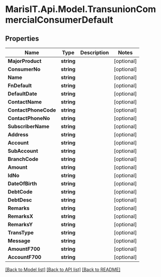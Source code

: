 
# MarisIT.Api.Model.TransunionCommercialConsumerDefault

## Properties

Name | Type | Description | Notes
------------ | ------------- | ------------- | -------------
**MajorProduct** | **string** |  | [optional] 
**ConsumerNo** | **string** |  | [optional] 
**Name** | **string** |  | [optional] 
**FnDefault** | **string** |  | [optional] 
**DefaultDate** | **string** |  | [optional] 
**ContactName** | **string** |  | [optional] 
**ContactPhoneCode** | **string** |  | [optional] 
**ContactPhoneNo** | **string** |  | [optional] 
**SubscriberName** | **string** |  | [optional] 
**Address** | **string** |  | [optional] 
**Account** | **string** |  | [optional] 
**SubAccount** | **string** |  | [optional] 
**BranchCode** | **string** |  | [optional] 
**Amount** | **string** |  | [optional] 
**IdNo** | **string** |  | [optional] 
**DateOfBirth** | **string** |  | [optional] 
**DebtCode** | **string** |  | [optional] 
**DebtDesc** | **string** |  | [optional] 
**Remarks** | **string** |  | [optional] 
**RemarksX** | **string** |  | [optional] 
**RemarksY** | **string** |  | [optional] 
**TransType** | **string** |  | [optional] 
**Message** | **string** |  | [optional] 
**AmountF700** | **string** |  | [optional] 
**AccountF700** | **string** |  | [optional] 

[[Back to Model list]](../README.md#documentation-for-models)
[[Back to API list]](../README.md#documentation-for-api-endpoints)
[[Back to README]](../README.md)

